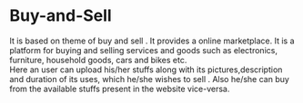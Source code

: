 # Buy-and-Sell
It is  based on theme of buy and sell . It provides a online marketplace. It is a platform for buying and selling services and goods such as electronics, furniture, household goods, cars and bikes etc.         
              Here an user can upload his/her stuffs along with its pictures,description and duration of its uses, which he/she wishes to sell . Also he/she can buy  from the available stuffs present in the website vice-versa.


